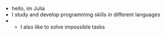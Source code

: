 - hello, im Julia
- I study and develop programming skills in different languages
- - I also like to solve impossible tasks
